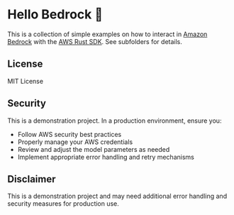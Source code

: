 # Hello Bedrock 🦀

This is a collection of simple examples on how to interact in [Amazon Bedrock](https://aws.amazon.com/developer/generative-ai/bedrock/?trk=dad343da-c131-4cd9-a323-ecf121d818d4&sc_channel=el) with the [AWS Rust SDK](https://aws.amazon.com/sdk-for-rust/). See subfolders for details.

## License

MIT License

## Security

This is a demonstration project. In a production environment, ensure you:
- Follow AWS security best practices
- Properly manage your AWS credentials
- Review and adjust the model parameters as needed
- Implement appropriate error handling and retry mechanisms

## Disclaimer

This is a demonstration project and may need additional error handling and security measures for production use.
